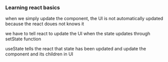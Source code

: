 ### Learning react basics

when we simply update the component, the UI is not automatically updated because the react doues not knows it

we have to tell react to update the UI when the state updates through setState function

useState tells the react that state has been updated and update the component and its children in UI

